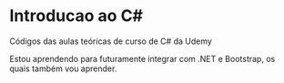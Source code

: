 # Introducao ao C#
Códigos das aulas teóricas de curso de C# da Udemy

Estou aprendendo para futuramente integrar com .NET e Bootstrap, os quais também vou aprender.
